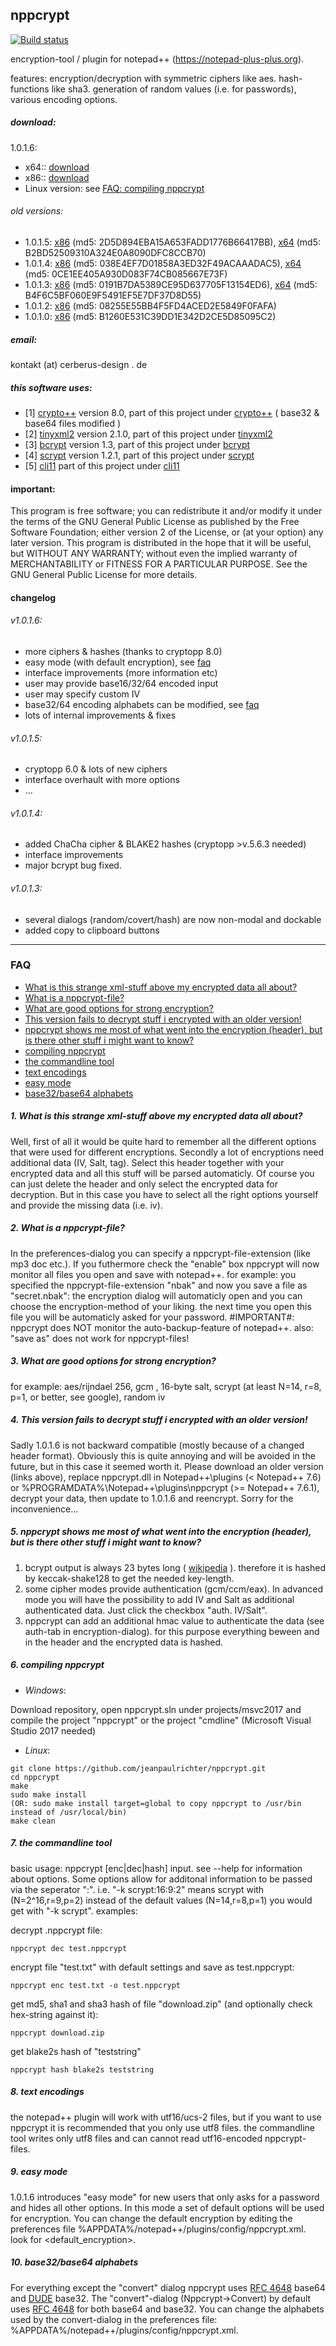 ## nppcrypt
[![Build status](https://ci.appveyor.com/api/projects/status/x5fsebx1ofk0qync?svg=true)](https://ci.appveyor.com/project/jeanpaulrichter/nppcrypt)

encryption-tool / plugin for notepad++ (https://notepad-plus-plus.org).

features: encryption/decryption with symmetric ciphers like aes. hash-functions like sha3. generation of random values (i.e. for passwords), various encoding options.

##### download:
1.0.1.6:
* x64:: [download](https://github.com/jeanpaulrichter/nppcrypt/releases/download/1.0.1.6/nppcrypt_1.0.1.6_x64.zip)
* x86:: [download](https://github.com/jeanpaulrichter/nppcrypt/releases/download/1.0.1.6/nppcrypt_1.0.1.6_x86.zip)
* Linux version: see [FAQ: compiling nppcrypt](#faq_6)
###### old versions:
* 1.0.1.5: [x86](https://github.com/jeanpaulrichter/nppcrypt/releases/download/1.0.1.5/nppcrypt_1.0.1.5_x86.zip) (md5: 2D5D894EBA15A653FADD1776B66417BB), [x64](https://github.com/jeanpaulrichter/nppcrypt/releases/download/1.0.1.5/nppcrypt_1.0.1.5_x64.zip) (md5: B2BD52509310A324E0A8090DFC8CCB70)
* 1.0.1.4: [x86](http://www.cerberus-design.de/nppcrypt_1.0.1.4_x86.zip) (md5: 038E4EF7D01858A3ED32F49ACAAADAC5), [x64](http://www.cerberus-design.de/nppcrypt_1.0.1.4_x64.zip) (md5: 0CE1EE405A930D083F74CB085667E73F)
* 1.0.1.3: [x86](http://www.cerberus-design.de/nppcrypt_1.0.1.3_x86.zip) (md5: 0191B7DA5389CE95D637705F13154ED6), [x64](http://www.cerberus-design.de/nppcrypt_1.0.1.3_x64.zip) (md5: B4F6C5BF060E9F5491EF5E7DF37D8D55)
* 1.0.1.2: [x86](http://www.cerberus-design.de/nppcrypt_1.0.1.2.zip) (md5: 08255E55BB4F5FD4ACED2E5849F0FAFA)
* 1.0.1.0: [x86](http://www.cerberus-design.de/nppcrypt_1.0.1.0.zip) (md5: B1260E531C39DD1E342D2CE5D85095C2)

##### email:
kontakt (at) cerberus-design . de

##### this software uses:

- [1] [crypto++](https://www.cryptopp.com) version 8.0, part of this project under [crypto++](src/cryptopp) ( base32 & base64 files modified )
- [2] [tinyxml2](http://www.grinninglizard.com/tinyxml2) version 2.1.0, part of this project under [tinyxml2](src/tinyxml2)
- [3] [bcrypt](http://www.openwall.com/crypt/) version 1.3, part of this project under [bcrypt](src/bcrypt)
- [4] [scrypt](https://www.tarsnap.com/scrypt.html) version 1.2.1, part of this project under [scrypt](src/scrypt)
- [5] [cli11](https://github.com/CLIUtils/CLI11)  part of this project under [cli11](src/cli11)

#### important:
This program is free software; you can redistribute it and/or modify it under the terms of the GNU General Public License as published by the Free Software Foundation; either version 2 of the License, or (at your option) any later version. This program is distributed in the hope that it will be useful, but WITHOUT ANY WARRANTY; without even the implied warranty of MERCHANTABILITY or FITNESS FOR A PARTICULAR PURPOSE. See the GNU General Public License for more details.

#### changelog
###### v1.0.1.6:
- more ciphers & hashes (thanks to cryptopp 8.0)
- easy mode (with default encryption), see [faq](#faq_9)
- interface improvements (more information etc)
- user may provide base16/32/64 encoded input
- user may specify custom IV
- base32/64 encoding alphabets can be modified, see [faq](#faq_10)
- lots of internal improvements & fixes
###### v1.0.1.5:
- cryptopp 6.0 & lots of new ciphers
- interface overhault with more options
- ...
###### v1.0.1.4:
 - added ChaCha cipher & BLAKE2 hashes (cryptopp >v.5.6.3 needed)
 - interface improvements
 - major bcrypt bug fixed.
###### v1.0.1.3:
 - several dialogs (random/covert/hash) are now non-modal and dockable
 - added copy to clipboard buttons


----------
### FAQ


  - [What is this strange xml-stuff above my encrypted data all about?](#faq_1)
  - [What is a nppcrypt-file?](#faq_2)
  - [What are good options for strong encryption?](#faq_3)
  - [This version fails to decrypt stuff i encrypted with an older version!](#faq_4)
  - [nppcrypt shows me most of what went into the encryption (header), but is there other stuff i might want to know?](#faq_5)
  - [compiling nppcrypt](#faq_6)
  - [the commandline tool](#faq_7)
  - [text encodings](#faq_8)
  - [easy mode](#faq_9)
  - [base32/base64 alphabets](#faq_10)


##### <a name="faq_1"></a> 1. What is this strange xml-stuff above my encrypted data all about?
Well, first of all it would be quite hard to remember all the different options that were used for different encryptions. Secondly a lot of encryptions need additional data (IV, Salt, tag). Select this header together with your encrypted data and all this stuff will be parsed automaticly. Of course you can just delete the header and only select the encrypted data for decryption. But in this case you have to select all the right options yourself and provide the missing data (i.e. iv).

##### <a name="faq_2"></a>2. What is a nppcrypt-file?
In the preferences-dialog you can specify a nppcrypt-file-extension (like mp3 doc etc.). If you futhermore check the "enable" box nppcrypt will now monitor all files you open and save with notepad++. for example: you specified the nppcrypt-file-extension "nbak" and now you save a file as "secret.nbak": the encryption dialog will automaticly open and you 
can choose the encryption-method of your liking. the next time you open this file you will be automaticly asked for your password. #IMPORTANT#: nppcrypt does NOT monitor the auto-backup-feature of notepad++. also: "save as" does not work for nppcrypt-files!

##### <a name="faq_3"></a>3. What are good options for strong encryption?
for example: aes/rijndael 256, gcm , 16-byte salt, scrypt (at least N=14, r=8, p=1, or better, see google), random iv

##### <a name="faq_4"></a>4. This version fails to decrypt stuff i encrypted with an older version!
Sadly 1.0.1.6 is not backward compatible (mostly because of a changed header format). Obviously this is quite annoying and will be avoided in the future, but in this case it seemed worth it. Please download an older version (links above), replace nppcrypt.dll in Notepad++\plugins (< Notepad++ 7.6) or %PROGRAMDATA%\Notepad++\plugins\nppcrypt (>= Notepad++ 7.6.1), decrypt your data, then update to 1.0.1.6 and reencrypt. Sorry for the inconvenience...

##### <a name="faq_5"></a>5. nppcrypt shows me most of what went into the encryption (header), but is there other stuff i might want to know?
1) bcrypt output is always 23 bytes long ( [wikipedia](https://en.wikipedia.org/wiki/Bcrypt) ). therefore it is hashed by keccak-shake128 to get the needed key-length.
2) some cipher modes provide authentication (gcm/ccm/eax). In advanced mode you will have the possibility to add IV and Salt as additional authenticated data. Just click the checkbox "auth. IV/Salt".
3) nppcrypt can add an additional hmac value to authenticate the data (see auth-tab in encryption-dialog). for this purpose everything beween <nppcrypt> and </nppcrypt> in the header and the encrypted data is hashed.

##### <a name="faq_6"></a>6. compiling nppcrypt
- *Windows*: 

Download repository, open nppcrypt.sln under projects/msvc2017 and compile the project "nppcrypt" or the project "cmdline" (Microsoft Visual Studio 2017 needed)


- *Linux*:
```
git clone https://github.com/jeanpaulrichter/nppcrypt.git
cd nppcrypt
make
sudo make install
(OR: sudo make install target=global to copy nppcrypt to /usr/bin instead of /usr/local/bin)
make clean
```

##### <a name="faq_7"></a>7. the commandline tool
basic usage: nppcrypt [enc|dec|hash] input. see --help for information about options. Some options allow for additonal information to be passed via the seperator ":". i.e. "-k scrypt:16:9:2" means scrypt with (N=2^16,r=9,p=2) instead of the default values (N=14,r=8,p=1) you would get with "-k scrypt".
examples:

decrypt .nppcrypt file:
```
nppcrypt dec test.nppcrypt
```
encrypt file "test.txt" with default settings and save as test.nppcrypt:
```
nppcrypt enc test.txt -o test.nppcrypt 
```
get md5, sha1 and sha3 hash of file "download.zip" (and optionally check hex-string against it):
```
nppcrypt download.zip
```
get blake2s hash of "teststring"
```
nppcrypt hash blake2s teststring
```

##### <a name="faq_8"></a>8. text encodings
the notepad++ plugin will work with utf16/ucs-2 files, but if you want to use nppcrypt it is recommended that you only use utf8 files. the commandline tool writes only utf8 files and can cannot read utf16-encoded nppcrypt-files.

##### <a name="faq_9"></a>9. easy mode
1.0.1.6 introduces "easy mode" for new users that only asks for a password and hides all other options. In this mode a set of default options will be used for encryption. You can change the default encryption by editing the preferences file %APPDATA%/notepad++/plugins/config/nppcrypt.xml. look for <default_encryption>.

##### <a name="faq_10"></a>10. base32/base64 alphabets
For everything except the "convert" dialog nppcrypt uses [RFC 4648](https://tools.ietf.org/html/rfc4648) base64 and [DUDE](http://www.ietf.org/proceedings/51/I-D/draft-ietf-idn-dude-02.txt) base32. The "convert"-dialog (Nppcrypt->Convert) by default uses [RFC 4648](https://tools.ietf.org/html/rfc4648) for both base64 and base32. You can change the alphabets used by the convert-dialog in the preferences file: %APPDATA%/notepad++/plugins/config/nppcrypt.xml.